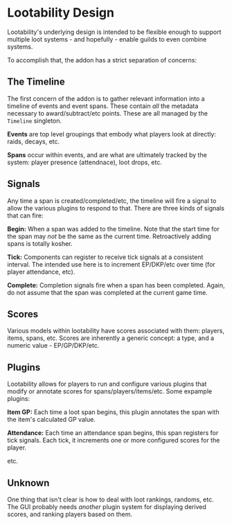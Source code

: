 # Lootability Design

Lootability's underlying design is intended to be flexible enough to support
multiple loot systems - and hopefully - enable guilds to even combine systems.

To accomplish that, the addon has a strict separation of concerns:


## The Timeline

The first concern of the addon is to gather relevant information into a
timeline of events and event spans. These contain _all_ the metadata necessary
to award/subtract/etc points. These are all managed by the `Timeline`
singleton.

**Events** are top level groupings that embody what players look at directly:
raids, decays, etc.

**Spans** occur within events, and are what are ultimately tracked by the
system: player presence (attendnace), loot drops, etc.


## Signals

Any time a span is created/completed/etc, the timeline will fire a signal to
allow the various plugins to respond to that. There are three kinds of
signals that can fire:

**Begin:** When a span was added to the timeline. Note that the start time for
the span may _not_ be the same as the current time. Retroactively adding spans
is totally kosher.

**Tick:** Components can register to receive tick signals at a consistent
interval. The intended use here is to increment EP/DKP/etc over time (for
player attendance, etc).

**Complete:** Completion signals fire when a span has been completed. Again,
do not assume that the span was completed at the current game time.


## Scores

Various models within lootability have scores associated with them: players,
items, spans, etc. Scores are inherently a generic concept: a type, and a
numeric value - EP/GP/DKP/etc.


## Plugins

Lootability allows for players to run and configure various plugins that modify
or annotate scores for spans/players/items/etc. Some expample plugins:

**Item GP:** Each time a loot span begins, this plugin annotates the span with
the item's calculated GP value.

**Attendance:** Each time an attendance span begins, this span registers for
tick signals. Each tick, it increments one or more configured scores for the
player.

etc.


## Unknown

One thing that isn't clear is how to deal with loot rankings, randoms, etc.
The GUI probably needs *another* plugin system for displaying derived scores,
and ranking players based on them.
